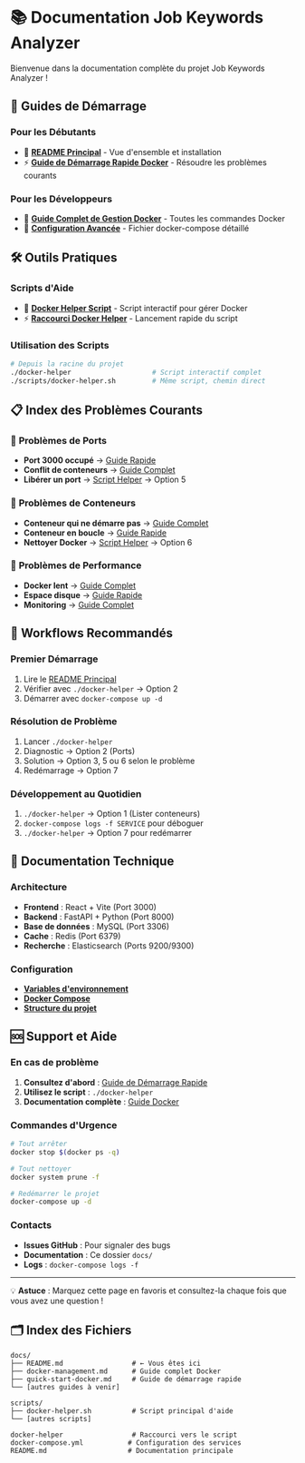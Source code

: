 # 📚 Documentation Job Keywords Analyzer

Bienvenue dans la documentation complète du projet Job Keywords Analyzer !

## 🚀 **Guides de Démarrage**

### Pour les Débutants
- 📖 [**README Principal**](../README.md) - Vue d'ensemble et installation
- ⚡ [**Guide de Démarrage Rapide Docker**](quick-start-docker.md) - Résoudre les problèmes courants

### Pour les Développeurs
- 🐳 [**Guide Complet de Gestion Docker**](docker-management.md) - Toutes les commandes Docker
- 🔧 [**Configuration Avancée**](../docker-compose.yml) - Fichier docker-compose détaillé

## 🛠️ **Outils Pratiques**

### Scripts d'Aide
- 🎯 [**Docker Helper Script**](../scripts/docker-helper.sh) - Script interactif pour gérer Docker
- ⚡ [**Raccourci Docker Helper**](../docker-helper) - Lancement rapide du script

### Utilisation des Scripts
```bash
# Depuis la racine du projet
./docker-helper                    # Script interactif complet
./scripts/docker-helper.sh         # Même script, chemin direct
```

## 📋 **Index des Problèmes Courants**

### 🔴 **Problèmes de Ports**
- **Port 3000 occupé** → [Guide Rapide](quick-start-docker.md#solution-rapide-aux-conflits-de-ports)
- **Conflit de conteneurs** → [Guide Complet](docker-management.md#diagnostic-des-conflits-de-ports)
- **Libérer un port** → [Script Helper](../docker-helper) → Option 5

### 🔴 **Problèmes de Conteneurs**
- **Conteneur qui ne démarre pas** → [Guide Complet](docker-management.md#commandes-durgence)
- **Conteneur en boucle** → [Guide Rapide](quick-start-docker.md#conteneur-qui-redémarre-en-boucle)
- **Nettoyer Docker** → [Script Helper](../docker-helper) → Option 6

### 🔴 **Problèmes de Performance**
- **Docker lent** → [Guide Complet](docker-management.md#nettoyage-complet-du-système)
- **Espace disque** → [Guide Rapide](quick-start-docker.md#no-space-left-on-device)
- **Monitoring** → [Guide Complet](docker-management.md#monitoring-et-informations)

## 🎯 **Workflows Recommandés**

### **Premier Démarrage**
1. Lire le [README Principal](../README.md)
2. Vérifier avec `./docker-helper` → Option 2
3. Démarrer avec `docker-compose up -d`

### **Résolution de Problème**
1. Lancer `./docker-helper`
2. Diagnostic → Option 2 (Ports)
3. Solution → Option 3, 5 ou 6 selon le problème
4. Redémarrage → Option 7

### **Développement au Quotidien**
1. `./docker-helper` → Option 1 (Lister conteneurs)
2. `docker-compose logs -f SERVICE` pour déboguer
3. `./docker-helper` → Option 7 pour redémarrer

## 📖 **Documentation Technique**

### Architecture
- **Frontend** : React + Vite (Port 3000)
- **Backend** : FastAPI + Python (Port 8000)
- **Base de données** : MySQL (Port 3306)
- **Cache** : Redis (Port 6379)
- **Recherche** : Elasticsearch (Ports 9200/9300)

### Configuration
- [**Variables d'environnement**](../README.md#variables-denvironnement-importantes)
- [**Docker Compose**](../docker-compose.yml)
- [**Structure du projet**](../README.md#architecture)

## 🆘 **Support et Aide**

### En cas de problème
1. **Consultez d'abord** : [Guide de Démarrage Rapide](quick-start-docker.md)
2. **Utilisez le script** : `./docker-helper`
3. **Documentation complète** : [Guide Docker](docker-management.md)

### Commandes d'Urgence
```bash
# Tout arrêter
docker stop $(docker ps -q)

# Tout nettoyer
docker system prune -f

# Redémarrer le projet
docker-compose up -d
```

### Contacts
- **Issues GitHub** : Pour signaler des bugs
- **Documentation** : Ce dossier `docs/`
- **Logs** : `docker-compose logs -f`

---

💡 **Astuce** : Marquez cette page en favoris et consultez-la chaque fois que vous avez une question !

## 🗂️ **Index des Fichiers**

```
docs/
├── README.md                 # ← Vous êtes ici
├── docker-management.md      # Guide complet Docker
├── quick-start-docker.md     # Guide de démarrage rapide
└── [autres guides à venir]

scripts/
├── docker-helper.sh          # Script principal d'aide
└── [autres scripts]

docker-helper                 # Raccourci vers le script
docker-compose.yml           # Configuration des services
README.md                    # Documentation principale
``` 